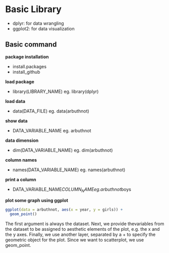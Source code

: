 Basic Library
=============

- dplyr: for data wrangling
- ggplot2: for data visualization

Basic command
-------------

**package installation**
- install.packages
- install_github

**load package**
- library(LIBRARY_NAME) eg. library(dplyr)

**load data**
- data(DATA_FILE) eg. data(arbuthnot)

**show data**
- DATA_VARIABLE_NAME eg. arbuthnot

**data dimension**
- dim(DATA_VARIABLE_NAME) eg. dim(arbuthnot)

**column names**
- names(DATA_VARIABLE_NAME) eg. names(arbuthnot)

**print a column**
- DATA_VARIABLE_NAME$COLUMN_NAME eg. arbuthnot$boys

**plot some graph using ggplot**

```R
ggplot(data = arbuthnot, aes(x = year, y = girls)) +
  geom_point()
```

The first argument is always the dataset.
Next, we provide thevariables from the dataset to be assigned to aesthetic elements of the plot, e.g. the x and the y axes.
Finally, we use another layer, separated by a + to specify the geometric object for the plot. Since we want to scatterplot, we use  geom_point.
